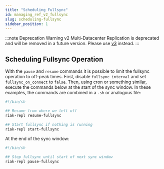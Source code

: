 ```yaml
---
title: "Scheduling Fullsync"
id: managing_ref_v2_fullsync
slug: scheduling-fullsync 
sidebar_position: 1
---
```


:::note Deprecation Warning
v2 Multi-Datacenter Replication is deprecated and will be removed in a future version. Please use [v3](../../../using/reference/v3-multi-datacenter/architecture.md) instead.
:::

## Scheduling Fullsync Operation

With the `pause` and `resume` commands it is possible to limit the
fullsync operation to off-peak times. First, disable `fullsync_interval`
and set `fullsync_on_connect` to `false`. Then, using cron or something
similar, execute the commands below at the start of the sync window.
In these examples, the commands are combined in a `.sh` or analogous
file:

```bash
#!/bin/sh

## Resume from where we left off
riak-repl resume-fullsync

## Start fullsync if nothing is running
riak-repl start-fullsync
```

At the end of the sync window:

```bash
#!/bin/sh

## Stop fullsync until start of next sync window
riak-repl pause-fullsync
```
